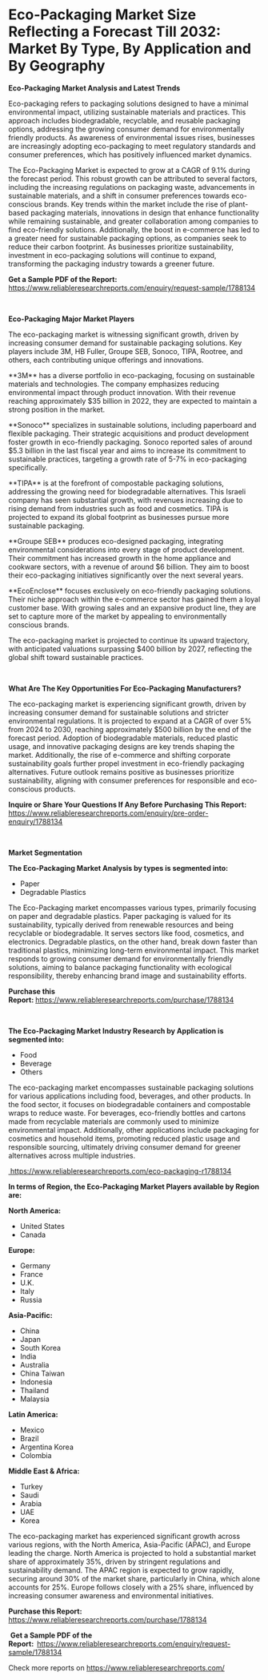 <p><h1>Eco-Packaging Market Size Reflecting a Forecast Till 2032: Market By Type, By Application and By Geography</h1></p><p><strong>Eco-Packaging Market Analysis and Latest Trends</strong></p>
<p><p>Eco-packaging refers to packaging solutions designed to have a minimal environmental impact, utilizing sustainable materials and practices. This approach includes biodegradable, recyclable, and reusable packaging options, addressing the growing consumer demand for environmentally friendly products. As awareness of environmental issues rises, businesses are increasingly adopting eco-packaging to meet regulatory standards and consumer preferences, which has positively influenced market dynamics.</p><p>The Eco-Packaging Market is expected to grow at a CAGR of 9.1% during the forecast period. This robust growth can be attributed to several factors, including the increasing regulations on packaging waste, advancements in sustainable materials, and a shift in consumer preferences towards eco-conscious brands. Key trends within the market include the rise of plant-based packaging materials, innovations in design that enhance functionality while remaining sustainable, and greater collaboration among companies to find eco-friendly solutions. Additionally, the boost in e-commerce has led to a greater need for sustainable packaging options, as companies seek to reduce their carbon footprint. As businesses prioritize sustainability, investment in eco-packaging solutions will continue to expand, transforming the packaging industry towards a greener future.</p></p>
<p><strong>Get a Sample PDF of the Report:&nbsp;</strong> <a href="https://www.reliableresearchreports.com/enquiry/request-sample/1788134?utm_campaign=2181&utm_medium=2&utm_source=Github&utm_content=ia&utm_term=02022025&utm_id=eco-packaging">https://www.reliableresearchreports.com/enquiry/request-sample/1788134</a></p>
<p>&nbsp;</p>
<p><strong>Eco-Packaging Major Market Players</strong></p>
<p><p>The eco-packaging market is witnessing significant growth, driven by increasing consumer demand for sustainable packaging solutions. Key players include 3M, HB Fuller, Groupe SEB, Sonoco, TIPA, Rootree, and others, each contributing unique offerings and innovations.</p><p>**3M** has a diverse portfolio in eco-packaging, focusing on sustainable materials and technologies. The company emphasizes reducing environmental impact through product innovation. With their revenue reaching approximately $35 billion in 2022, they are expected to maintain a strong position in the market.</p><p>**Sonoco** specializes in sustainable solutions, including paperboard and flexible packaging. Their strategic acquisitions and product development foster growth in eco-friendly packaging. Sonoco reported sales of around $5.3 billion in the last fiscal year and aims to increase its commitment to sustainable practices, targeting a growth rate of 5-7% in eco-packaging specifically.</p><p>**TIPA** is at the forefront of compostable packaging solutions, addressing the growing need for biodegradable alternatives. This Israeli company has seen substantial growth, with revenues increasing due to rising demand from industries such as food and cosmetics. TIPA is projected to expand its global footprint as businesses pursue more sustainable packaging.</p><p>**Groupe SEB** produces eco-designed packaging, integrating environmental considerations into every stage of product development. Their commitment has increased growth in the home appliance and cookware sectors, with a revenue of around $6 billion. They aim to boost their eco-packaging initiatives significantly over the next several years.</p><p>**EcoEnclose** focuses exclusively on eco-friendly packaging solutions. Their niche approach within the e-commerce sector has gained them a loyal customer base. With growing sales and an expansive product line, they are set to capture more of the market by appealing to environmentally conscious brands. </p><p>The eco-packaging market is projected to continue its upward trajectory, with anticipated valuations surpassing $400 billion by 2027, reflecting the global shift toward sustainable practices.</p></p>
<p>&nbsp;</p>
<p><strong>What Are The Key Opportunities For Eco-Packaging Manufacturers?</strong></p>
<p><p>The eco-packaging market is experiencing significant growth, driven by increasing consumer demand for sustainable solutions and stricter environmental regulations. It is projected to expand at a CAGR of over 5% from 2024 to 2030, reaching approximately $500 billion by the end of the forecast period. Adoption of biodegradable materials, reduced plastic usage, and innovative packaging designs are key trends shaping the market. Additionally, the rise of e-commerce and shifting corporate sustainability goals further propel investment in eco-friendly packaging alternatives. Future outlook remains positive as businesses prioritize sustainability, aligning with consumer preferences for responsible and eco-conscious products.</p></p>
<p><strong>Inquire or Share Your Questions If Any Before Purchasing This Report:</strong> <a href="https://www.reliableresearchreports.com/enquiry/pre-order-enquiry/1788134?utm_campaign=2181&utm_medium=2&utm_source=Github&utm_content=ia&utm_term=02022025&utm_id=eco-packaging">https://www.reliableresearchreports.com/enquiry/pre-order-enquiry/1788134</a></p>
<p>&nbsp;</p>
<p><strong>Market Segmentation</strong></p>
<p><strong>The Eco-Packaging Market Analysis by types is segmented into:</strong></p>
<p><ul><li>Paper</li><li>Degradable Plastics</li></ul></p>
<p><p>The Eco-Packaging market encompasses various types, primarily focusing on paper and degradable plastics. Paper packaging is valued for its sustainability, typically derived from renewable resources and being recyclable or biodegradable. It serves sectors like food, cosmetics, and electronics. Degradable plastics, on the other hand, break down faster than traditional plastics, minimizing long-term environmental impact. This market responds to growing consumer demand for environmentally friendly solutions, aiming to balance packaging functionality with ecological responsibility, thereby enhancing brand image and sustainability efforts.</p></p>
<p><strong>Purchase this Report:&nbsp;</strong><a href="https://www.reliableresearchreports.com/purchase/1788134?utm_campaign=2181&utm_medium=2&utm_source=Github&utm_content=ia&utm_term=02022025&utm_id=eco-packaging">https://www.reliableresearchreports.com/purchase/1788134</a></p>
<p>&nbsp;</p>
<p><strong>The Eco-Packaging Market Industry Research by Application is segmented into:</strong></p>
<p><ul><li>Food</li><li>Beverage</li><li>Others</li></ul></p>
<p><p>The eco-packaging market encompasses sustainable packaging solutions for various applications including food, beverages, and other products. In the food sector, it focuses on biodegradable containers and compostable wraps to reduce waste. For beverages, eco-friendly bottles and cartons made from recyclable materials are commonly used to minimize environmental impact. Additionally, other applications include packaging for cosmetics and household items, promoting reduced plastic usage and responsible sourcing, ultimately driving consumer demand for greener alternatives across multiple industries.</p></p>
<p><a href="https://www.reliableresearchreports.com/eco-packaging-r1788134?utm_campaign=2181&utm_medium=2&utm_source=Github&utm_content=ia&utm_term=02022025&utm_id=eco-packaging">&nbsp;https://www.reliableresearchreports.com/eco-packaging-r1788134</a></p>
<p><strong>In terms of Region, the Eco-Packaging Market Players available by Region are:</strong></p>
<p>
    <p> <strong> North America: </strong>
        <ul>
            <li>United States</li>
            <li>Canada</li>
        </ul>
        </p> 
    <p> <strong> Europe: </strong>
        <ul>
            <li>Germany</li>
            <li>France</li>
            <li>U.K.</li>
            <li>Italy</li>
            <li>Russia</li>
        </ul>
        </p> 
    <p> <strong> Asia-Pacific: </strong>
        <ul>
            <li>China</li>
            <li>Japan</li>
            <li>South Korea</li>
            <li>India</li>
            <li>Australia</li>
            <li>China Taiwan</li>
            <li>Indonesia</li>
            <li>Thailand</li>
            <li>Malaysia</li>
        </ul>
        </p> 
    <p> <strong> Latin America: </strong>
        <ul>
            <li>Mexico</li>
            <li>Brazil</li>
            <li>Argentina Korea</li>
            <li>Colombia</li>
        </ul>
        </p> 
    <p> <strong> Middle East & Africa: </strong>
        <ul>
            <li>Turkey</li>
            <li>Saudi</li>
            <li>Arabia</li>
            <li>UAE</li>
            <li>Korea</li>
        </ul>
    </p>
    </p>
<p><p>The eco-packaging market has experienced significant growth across various regions, with the North America, Asia-Pacific (APAC), and Europe leading the charge. North America is projected to hold a substantial market share of approximately 35%, driven by stringent regulations and sustainability demand. The APAC region is expected to grow rapidly, securing around 30% of the market share, particularly in China, which alone accounts for 25%. Europe follows closely with a 25% share, influenced by increasing consumer awareness and environmental initiatives.</p></p>
<p><strong>Purchase this Report: </strong><a href="https://www.reliableresearchreports.com/purchase/1788134?utm_campaign=2181&utm_medium=2&utm_source=Github&utm_content=ia&utm_term=02022025&utm_id=eco-packaging">https://www.reliableresearchreports.com/purchase/1788134</a></p>
<p>&nbsp;<strong>Get a Sample PDF of the Report:&nbsp;&nbsp;</strong><a href="https://www.reliableresearchreports.com/enquiry/request-sample/1788134?utm_campaign=2181&utm_medium=2&utm_source=Github&utm_content=ia&utm_term=02022025&utm_id=eco-packaging">https://www.reliableresearchreports.com/enquiry/request-sample/1788134</a></p>
<p><strong></strong></p>
<p>Check more reports on <a href="https://www.reliableresearchreports.com/?utm_campaign=2181&utm_medium=2&utm_source=Github&utm_content=ia&utm_term=02022025&utm_id=eco-packaging">https://www.reliableresearchreports.com/</a></p>